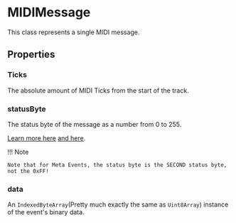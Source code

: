 # MIDIMessage

This class represents a single MIDI message.

## Properties

### Ticks

The absolute amount of MIDI Ticks from the start of the track.

### statusByte

The status byte of the message as a number from 0 to 255.

[Learn more here](https://www.recordingblogs.com/wiki/status-byte-of-a-midi-message) [and here](https://www.recordingblogs.com/wiki/midi-meta-messages).

!!! Note

    Note that for Meta Events, the status byte is the SECOND status byte, not the 0xFF!


### data

An `IndexedByteArray`(Pretty much exactly the same as `Uint8Array`) instance of the event's binary data.
